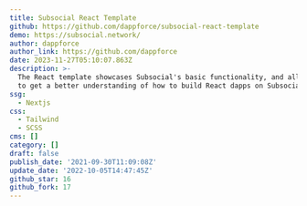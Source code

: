 ```yaml
---
title: Subsocial React Template
github: https://github.com/dappforce/subsocial-react-template
demo: https://subsocial.network/
author: dappforce
author_link: https://github.com/dappforce
date: 2023-11-27T05:10:07.863Z
description: >-
  The React template showcases Subsocial's basic functionality, and allows you
  to get a better understanding of how to build React dapps on Subsocial.
ssg:
  - Nextjs
css:
  - Tailwind
  - SCSS
cms: []
category: []
draft: false
publish_date: '2021-09-30T11:09:08Z'
update_date: '2022-10-05T14:47:45Z'
github_star: 16
github_fork: 17
---
```


